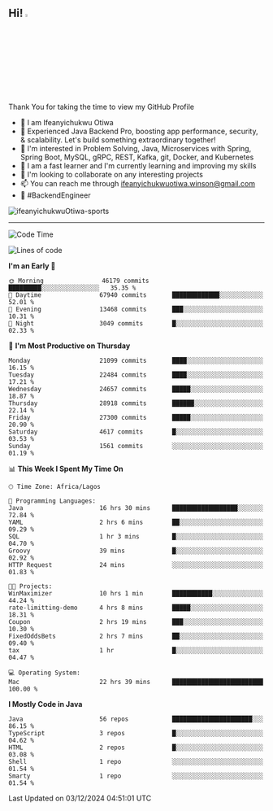 <!-- BLOG-POST-LIST:START --><!-- BLOG-POST-LIST:END -->

## Hi! <img src="https://media.giphy.com/media/hvRJCLFzcasrR4ia7z/giphy.gif" width="4%"> 

Thank You for taking the time to view my GitHub Profile

- 👋 I am Ifeanyichukwu Otiwa
- 🚀 Experienced Java Backend Pro, boosting app performance, security, & scalability. Let's build something extraordinary together!
- 👀 I'm interested in Problem Solving, Java, Microservices with Spring, Spring Boot, MySQL, gRPC, REST, Kafka, git, Docker, and Kubernetes
- 🌱 I am a fast learner and I'm currently learning and improving my skills
- 💞️ I'm looking to collaborate on any interesting projects
- 📫 You can reach me through ifeanyichukwuotiwa.winson@gmail.com
- 🚀 #BackendEngineer

<p align="left" marginTop="10px"> <img src="https://komarev.com/ghpvc/?username=ifeanyichukwuOtiwa-sports&label=Profile%20views&color=0e75b6&style=for-the-badge" alt="ifeanyichukwuOtiwa-sports" /> </p>

***

<!--START_SECTION:waka-->
![Code Time](http://img.shields.io/badge/Code%20Time-3%2C184%20hrs%2046%20mins-blue)

![Lines of code](https://img.shields.io/badge/From%20Hello%20World%20I%27ve%20Written-32.6%20million%20lines%20of%20code-blue)

**I'm an Early 🐤** 

```text
🌞 Morning                46179 commits       █████████░░░░░░░░░░░░░░░░   35.35 % 
🌆 Daytime                67940 commits       █████████████░░░░░░░░░░░░   52.01 % 
🌃 Evening                13468 commits       ███░░░░░░░░░░░░░░░░░░░░░░   10.31 % 
🌙 Night                  3049 commits        █░░░░░░░░░░░░░░░░░░░░░░░░   02.33 % 
```
📅 **I'm Most Productive on Thursday** 

```text
Monday                   21099 commits       ████░░░░░░░░░░░░░░░░░░░░░   16.15 % 
Tuesday                  22484 commits       ████░░░░░░░░░░░░░░░░░░░░░   17.21 % 
Wednesday                24657 commits       █████░░░░░░░░░░░░░░░░░░░░   18.87 % 
Thursday                 28918 commits       ██████░░░░░░░░░░░░░░░░░░░   22.14 % 
Friday                   27300 commits       █████░░░░░░░░░░░░░░░░░░░░   20.90 % 
Saturday                 4617 commits        █░░░░░░░░░░░░░░░░░░░░░░░░   03.53 % 
Sunday                   1561 commits        ░░░░░░░░░░░░░░░░░░░░░░░░░   01.19 % 
```


📊 **This Week I Spent My Time On** 

```text
🕑︎ Time Zone: Africa/Lagos

💬 Programming Languages: 
Java                     16 hrs 30 mins      ██████████████████░░░░░░░   72.84 % 
YAML                     2 hrs 6 mins        ██░░░░░░░░░░░░░░░░░░░░░░░   09.29 % 
SQL                      1 hr 3 mins         █░░░░░░░░░░░░░░░░░░░░░░░░   04.70 % 
Groovy                   39 mins             █░░░░░░░░░░░░░░░░░░░░░░░░   02.92 % 
HTTP Request             24 mins             ░░░░░░░░░░░░░░░░░░░░░░░░░   01.83 % 

🐱‍💻 Projects: 
WinMaximizer             10 hrs 1 min        ███████████░░░░░░░░░░░░░░   44.24 % 
rate-limitting-demo      4 hrs 8 mins        █████░░░░░░░░░░░░░░░░░░░░   18.31 % 
Coupon                   2 hrs 19 mins       ███░░░░░░░░░░░░░░░░░░░░░░   10.30 % 
FixedOddsBets            2 hrs 7 mins        ██░░░░░░░░░░░░░░░░░░░░░░░   09.40 % 
tax                      1 hr                █░░░░░░░░░░░░░░░░░░░░░░░░   04.47 % 

💻 Operating System: 
Mac                      22 hrs 39 mins      █████████████████████████   100.00 % 
```

**I Mostly Code in Java** 

```text
Java                     56 repos            ██████████████████████░░░   86.15 % 
TypeScript               3 repos             █░░░░░░░░░░░░░░░░░░░░░░░░   04.62 % 
HTML                     2 repos             █░░░░░░░░░░░░░░░░░░░░░░░░   03.08 % 
Shell                    1 repo              ░░░░░░░░░░░░░░░░░░░░░░░░░   01.54 % 
Smarty                   1 repo              ░░░░░░░░░░░░░░░░░░░░░░░░░   01.54 % 
```




 Last Updated on 03/12/2024 04:51:01 UTC
<!--END_SECTION:waka-->

<!--
<p align="center">
![trophy](https://github-profile-trophy.vercel.app/?username=ifeanyichukwuOtiwa-sports&theme=onedark) (https://github.com/ryo-ma/github-profile-trophy)
</p>
-->

<!---
ifeanyi-otiwa/ifeanyi-otiwa is a ✨ special ✨ repository because its `README.md` (this file) appears on your GitHub profile.
You can click the Preview link to take a look at your changes.
--->
